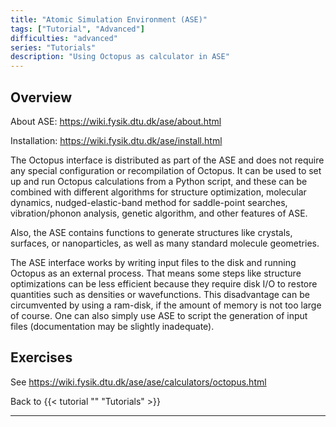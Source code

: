 ```yaml
---
title: "Atomic Simulation Environment (ASE)"
tags: ["Tutorial", "Advanced"]
difficulties: "advanced"
series: "Tutorials"
description: "Using Octopus as calculator in ASE"
---
```



## Overview

About ASE: https://wiki.fysik.dtu.dk/ase/about.html

Installation: https://wiki.fysik.dtu.dk/ase/install.html

The Octopus interface is distributed as part of the ASE and does not require any special configuration or recompilation of Octopus. It can be used to set up and run Octopus calculations from a Python script, and these can be combined with different algorithms for structure optimization, molecular dynamics, nudged-elastic-band method for saddle-point searches, vibration/phonon analysis, genetic algorithm, and other features of ASE.

Also, the ASE contains functions to generate structures like crystals, surfaces, or nanoparticles, as well as many standard molecule geometries.

The ASE interface works by writing input files to the disk and running Octopus as an external process. That means some steps like structure optimizations can be less efficient because they require disk I/O to restore quantities such as densities or wavefunctions. This disadvantage can be circumvented by using a ram-disk, if the amount of memory is not too large of course. One can also simply use ASE to script the generation of input files (documentation may be slightly inadequate).

## Exercises

See https://wiki.fysik.dtu.dk/ase/ase/calculators/octopus.html


Back to {{< tutorial "" "Tutorials" >}}



---------------------------------------------
